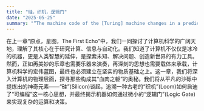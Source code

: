 ```yaml
---
title: "硅，织机，逻辑门"
date: "2025-05-25"
summary: "“The machine code of the [Turing] machine changes in a predictable way when the machine is running. This makes it a programable machine and suitable as a model for the modern computer.”"
---
```


在上一章“原点，星图，The First Echo”中，我们一同探讨了计算机科学的广阔天地，理解了其核心在于研究计算、信息与自动化。我们知道了计算机不仅仅是冰冷的机器，更是人类智慧的延伸，是探索未知、解决问题、创造新世界的有力工具。然而，正如再美妙的乐章也需要乐器来演奏，再深刻的思想也需要载体来承载，计算机科学的宏伟蓝图，最终也必须建立在坚实的物质基础之上。这一章，我们将深入计算机的物理层面，探寻那些构成其“血肉之躯”的奥秘。我们将从平凡的沙砾中提炼出的神奇元素——“硅”(Silicon)谈起，追溯一种古老的“织机”(Loom)如何启迪了“可编程”这一核心思想，并最终揭示机器如何通过微小的“逻辑门”(Logic Gate)来实现复杂的运算和决策。